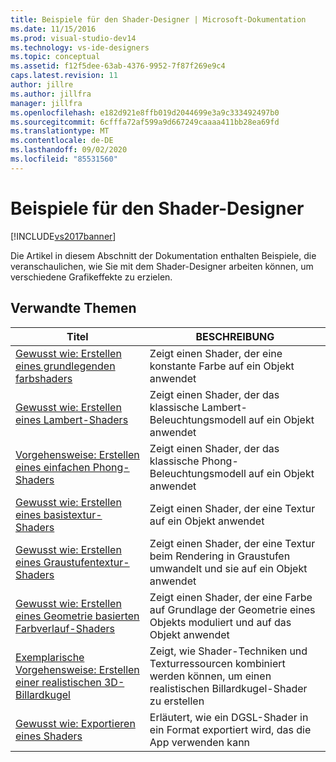 ```yaml
---
title: Beispiele für den Shader-Designer | Microsoft-Dokumentation
ms.date: 11/15/2016
ms.prod: visual-studio-dev14
ms.technology: vs-ide-designers
ms.topic: conceptual
ms.assetid: f12f5dee-63ab-4376-9952-7f87f269e9c4
caps.latest.revision: 11
author: jillre
ms.author: jillfra
manager: jillfra
ms.openlocfilehash: e182d921e8ffb019d2044699e3a9c333492497b0
ms.sourcegitcommit: 6cfffa72af599a9d667249caaaa411bb28ea69fd
ms.translationtype: MT
ms.contentlocale: de-DE
ms.lasthandoff: 09/02/2020
ms.locfileid: "85531560"
---
```

# <a name="shader-designer-examples"></a>Beispiele für den Shader-Designer
[!INCLUDE[vs2017banner](../includes/vs2017banner.md)]

Die Artikel in diesem Abschnitt der Dokumentation enthalten Beispiele, die veranschaulichen, wie Sie mit dem Shader-Designer arbeiten können, um verschiedene Grafikeffekte zu erzielen.

## <a name="related-topics"></a>Verwandte Themen

|Titel|BESCHREIBUNG|
|-|-|
|[Gewusst wie: Erstellen eines grundlegenden farbshaders](../designers/how-to-create-a-basic-color-shader.md)|Zeigt einen Shader, der eine konstante Farbe auf ein Objekt anwendet|
|[Gewusst wie: Erstellen eines Lambert-Shaders](../designers/how-to-create-a-basic-lambert-shader.md)|Zeigt einen Shader, der das klassische Lambert-Beleuchtungsmodell auf ein Objekt anwendet|
|[Vorgehensweise: Erstellen eines einfachen Phong-Shaders](../designers/how-to-create-a-basic-phong-shader.md)|Zeigt einen Shader, der das klassische Phong-Beleuchtungsmodell auf ein Objekt anwendet|
|[Gewusst wie: Erstellen eines basistextur-Shaders](../designers/how-to-create-a-basic-texture-shader.md)|Zeigt einen Shader, der eine Textur auf ein Objekt anwendet|
|[Gewusst wie: Erstellen eines Graustufentextur-Shaders](../designers/how-to-create-a-grayscale-texture-shader.md)|Zeigt einen Shader, der eine Textur beim Rendering in Graustufen umwandelt und sie auf ein Objekt anwendet|
|[Gewusst wie: Erstellen eines Geometrie basierten Farbverlauf-Shaders](../designers/how-to-create-a-geometry-based-gradient-shader.md)|Zeigt einen Shader, der eine Farbe auf Grundlage der Geometrie eines Objekts moduliert und auf das Objekt anwendet|
|[Exemplarische Vorgehensweise: Erstellen einer realistischen 3D-Billardkugel](../designers/walkthrough-creating-a-realistic-3-d-billiard-ball.md)|Zeigt, wie Shader-Techniken und Texturressourcen kombiniert werden können, um einen realistischen Billardkugel-Shader zu erstellen|
|[Gewusst wie: Exportieren eines Shaders](../designers/how-to-export-a-shader.md)|Erläutert, wie ein DGSL-Shader in ein Format exportiert wird, das die App verwenden kann|
